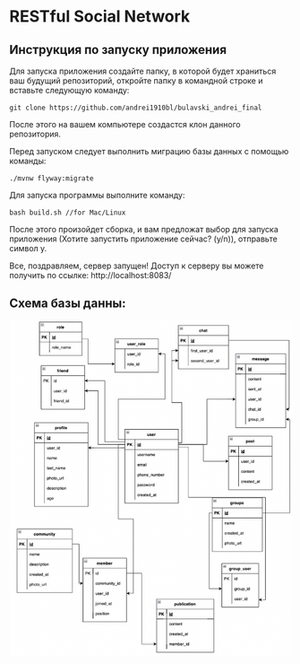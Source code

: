 # RESTful Social Network
## Инструкция по запуску приложения

Для запуска приложения создайте папку, в которой будет храниться ваш будущий репозиторий, откройте папку в командной строке и вставьте следующую команду:

```
git clone https://github.com/andrei1910bl/bulavski_andrei_final
```

После этого на вашем компьютере создастся клон данного репозитория.

Перед запуском следует выполнить миграцию базы данных с помощью команды:

```
./mvnw flyway:migrate
```

Для запуска программы выполните команду:

```
bash build.sh //for Mac/Linux
```

После этого произойдет сборка, и вам предложат выбор для запуска приложения (Хотите запустить приложение сейчас? (y/n)), отправьте символ y.

Все, поздравляем, сервер запущен! Доступ к серверу вы можете получить по ссылке: http://localhost:8083/

## Схема базы данны:
![Схема бд](img/BD.png)